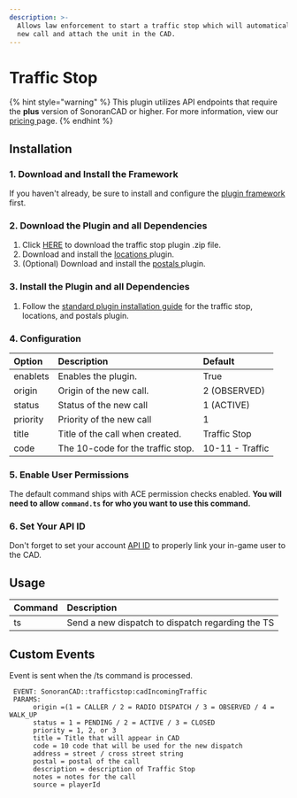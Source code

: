 ```yaml
---
description: >-
  Allows law enforcement to start a traffic stop which will automatically add a
  new call and attach the unit in the CAD.
---
```


# Traffic Stop

{% hint style="warning" %}
This plugin utilizes API endpoints that require the **plus** version of SonoranCAD or higher. For more information, view our [pricing ](../../../pricing/faq/)page.
{% endhint %}

## Installation

### 1. Download and Install the Framework

If you haven't already, be sure to install and configure the [plugin framework](../framework-installation.md) first.

### 2. Download the Plugin and all Dependencies

1. Click [HERE](https://github.com/Sonoran-Software/sonoran_trafficstop/releases) to download the traffic stop plugin .zip file.
2. Download and install the [locations ](locations.md)plugin.
3. \(Optional\) Download and install the [postals ](postals.md)plugin.

### 3. Install the Plugin and all Dependencies

1. Follow the [standard plugin installation guide](../plugin-installation.md) for the traffic stop, locations, and postals plugin.

### 4. Configuration

| Option | Description | Default |
| :--- | :--- | :--- |
| enablets | Enables the plugin. | True |
| origin | Origin of the new call. | 2 \(OBSERVED\) |
| status | Status of the new call | 1 \(ACTIVE\) |
| priority | Priority of the new call | 1 |
| title | Title of the call when created. | Traffic Stop |
| code | The 10-code for the traffic stop. | 10-11 - Traffic |

### 5. Enable User Permissions

The default command ships with ACE permission checks enabled. **You will need to allow `command.ts` for who you want to use this command.**

### **6**. Set Your API ID

Don't forget to set your account [API ID](../../../sonoran-cad/api-integration/getting-started/setting-your-api-id.md) to properly link your in-game user to the CAD.

## Usage

| Command | Description |
| :--- | :--- |
| ts | Send a new dispatch to dispatch regarding the TS |

## Custom Events

Event is sent when the /ts command is processed.

```text
 EVENT: SonoranCAD::trafficstop:cadIncomingTraffic
 PARAMS:
      origin =(1 = CALLER / 2 = RADIO DISPATCH / 3 = OBSERVED / 4 = WALK_UP
      status = 1 = PENDING / 2 = ACTIVE / 3 = CLOSED
      priority = 1, 2, or 3
      title = Title that will appear in CAD
      code = 10 code that will be used for the new dispatch
      address = street / cross street string
      postal = postal of the call
      description = description of Traffic Stop
      notes = notes for the call
      source = playerId
```

